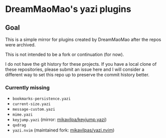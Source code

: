 # DreamMaoMao's yazi plugins

## Goal

This is a simple mirror for plugins created by DreamMaoMao after the repos were
archived.

This is not intended to be a fork or continuation (for now).

I do not have the git history for these projects. If you have a local clone of
these repositories, please submit an issue here and I will consider a different
way to set this repo up to preserve the commit history better.

### Currently missing

- `bookmarks-persistence.yazi`
- `current-size.yazi`
- `message-custom.yazi`
- `mime.yazi`
- `keyjump.yazi` (mirror: [mikavilpa/keyjump.yazi](https://github.com/mikavilpas/keyjump.yazi))
- `qxdrag`
- `yazi.nvim` (maintained fork: [mikavilpas/yazi.nvim](https://github.com/mikavilpas/yazi.nvim))
